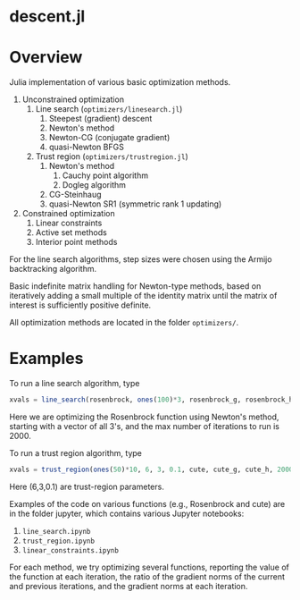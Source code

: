 # descent.jl

# Overview
Julia implementation of various basic optimization methods.

1. Unconstrained optimization
    1. Line search (`optimizers/linesearch.jl`)
        1. Steepest (gradient) descent
        2. Newton's method
        3. Newton-CG (conjugate gradient)
        3. quasi-Newton BFGS
    2. Trust region (`optimizers/trustregion.jl`)
        1. Newton's method
            1. Cauchy point algorithm
            2. Dogleg algorithm
        2. CG-Steinhaug
        3. quasi-Newton SR1 (symmetric rank 1 updating)
2. Constrained optimization
    1. Linear constraints
    2. Active set methods
    3. Interior point methods

For the line search algorithms, step sizes were chosen using the Armijo
backtracking algorithm.

Basic indefinite matrix handling for Newton-type methods, based on iteratively adding a small
multiple of the identity matrix until the matrix of interest is sufficiently
positive definite.

All optimization methods are located in the folder `optimizers/`.


# Examples

To run a line search algorithm, type

```julia
xvals = line_search(rosenbrock, ones(100)*3, rosenbrock_g, rosenbrock_h, "newton", 2000)
```
Here we are optimizing the Rosenbrock function using Newton's method, starting with a vector of all 3's, and the max number of iterations to run is 2000.

To run a trust region algorithm, type
```julia
xvals = trust_region(ones(50)*10, 6, 3, 0.1, cute, cute_g, cute_h, 2000, "dogleg")
```
Here (6,3,0.1) are trust-region parameters.

Examples of the code on various functions (e.g., Rosenbrock and cute) are in the
folder jupyter, which contains various Jupyter notebooks:

1. `line_search.ipynb`
2. `trust_region.ipynb`
2. `linear_constraints.ipynb`

For each method, we try optimizing several functions, reporting the value of the
function at each iteration, the ratio of the gradient norms of the current and
previous iterations, and the gradient norms at each iteration.

